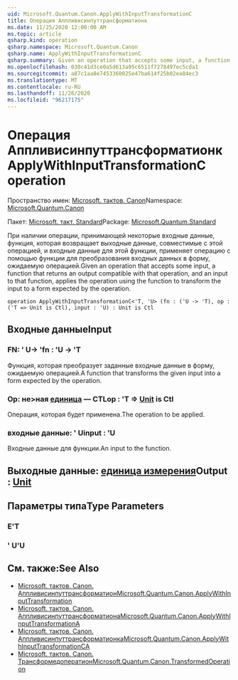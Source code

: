 ```yaml
---
uid: Microsoft.Quantum.Canon.ApplyWithInputTransformationC
title: Операция Аппливисинпуттрансформатионк
ms.date: 11/25/2020 12:00:00 AM
ms.topic: article
qsharp.kind: operation
qsharp.namespace: Microsoft.Quantum.Canon
qsharp.name: ApplyWithInputTransformationC
qsharp.summary: Given an operation that accepts some input, a function that returns an output compatible with that operation, and an input to that function, applies the operation using the function to transform the input to a form expected by the operation.
ms.openlocfilehash: 030c41d3ce0a5d613a95c6511f7278497ec5cda1
ms.sourcegitcommit: a87c1aa8e7453360025e47ba614f25b02ea84ec3
ms.translationtype: MT
ms.contentlocale: ru-RU
ms.lasthandoff: 11/26/2020
ms.locfileid: "96217175"
---
```

# <a name="applywithinputtransformationc-operation"></a><span data-ttu-id="513ef-102">Операция Аппливисинпуттрансформатионк</span><span class="sxs-lookup"><span data-stu-id="513ef-102">ApplyWithInputTransformationC operation</span></span>

<span data-ttu-id="513ef-103">Пространство имен: [Microsoft. тактов. Canon](xref:Microsoft.Quantum.Canon)</span><span class="sxs-lookup"><span data-stu-id="513ef-103">Namespace: [Microsoft.Quantum.Canon](xref:Microsoft.Quantum.Canon)</span></span>

<span data-ttu-id="513ef-104">Пакет: [Microsoft. такт. Standard](https://nuget.org/packages/Microsoft.Quantum.Standard)</span><span class="sxs-lookup"><span data-stu-id="513ef-104">Package: [Microsoft.Quantum.Standard](https://nuget.org/packages/Microsoft.Quantum.Standard)</span></span>


<span data-ttu-id="513ef-105">При наличии операции, принимающей некоторые входные данные, функция, которая возвращает выходные данные, совместимые с этой операцией, и входные данные для этой функции, применяет операцию с помощью функции для преобразования входных данных в форму, ожидаемую операцией.</span><span class="sxs-lookup"><span data-stu-id="513ef-105">Given an operation that accepts some input, a function that returns an output compatible with that operation, and an input to that function, applies the operation using the function to transform the input to a form expected by the operation.</span></span>

```qsharp
operation ApplyWithInputTransformationC<'T, 'U> (fn : ('U -> 'T), op : ('T => Unit is Ctl), input : 'U) : Unit is Ctl
```


## <a name="input"></a><span data-ttu-id="513ef-106">Входные данные</span><span class="sxs-lookup"><span data-stu-id="513ef-106">Input</span></span>

### <a name="fn--u---t"></a><span data-ttu-id="513ef-107">FN: ' U-> '</span><span class="sxs-lookup"><span data-stu-id="513ef-107">fn : 'U -> 'T</span></span>

<span data-ttu-id="513ef-108">Функция, которая преобразует заданные входные данные в форму, ожидаемую операцией.</span><span class="sxs-lookup"><span data-stu-id="513ef-108">A function that transforms the given input into a form expected by the operation.</span></span>


### <a name="op--t--unit--is-ctl"></a><span data-ttu-id="513ef-109">Op: не>ная [единица](xref:microsoft.quantum.lang-ref.unit)  — CTL</span><span class="sxs-lookup"><span data-stu-id="513ef-109">op : 'T => [Unit](xref:microsoft.quantum.lang-ref.unit)  is Ctl</span></span>

<span data-ttu-id="513ef-110">Операция, которая будет применена.</span><span class="sxs-lookup"><span data-stu-id="513ef-110">The operation to be applied.</span></span>


### <a name="input--u"></a><span data-ttu-id="513ef-111">входные данные: ' U</span><span class="sxs-lookup"><span data-stu-id="513ef-111">input : 'U</span></span>

<span data-ttu-id="513ef-112">Входные данные для функции.</span><span class="sxs-lookup"><span data-stu-id="513ef-112">An input to the function.</span></span>



## <a name="output--unit"></a><span data-ttu-id="513ef-113">Выходные данные: [единица измерения](xref:microsoft.quantum.lang-ref.unit)</span><span class="sxs-lookup"><span data-stu-id="513ef-113">Output : [Unit](xref:microsoft.quantum.lang-ref.unit)</span></span>



## <a name="type-parameters"></a><span data-ttu-id="513ef-114">Параметры типа</span><span class="sxs-lookup"><span data-stu-id="513ef-114">Type Parameters</span></span>

### <a name="t"></a><span data-ttu-id="513ef-115">Е</span><span class="sxs-lookup"><span data-stu-id="513ef-115">'T</span></span>


### <a name="u"></a><span data-ttu-id="513ef-116">' U</span><span class="sxs-lookup"><span data-stu-id="513ef-116">'U</span></span>



## <a name="see-also"></a><span data-ttu-id="513ef-117">См. также:</span><span class="sxs-lookup"><span data-stu-id="513ef-117">See Also</span></span>

- [<span data-ttu-id="513ef-118">Microsoft. тактов. Canon. Аппливисинпуттрансформатион</span><span class="sxs-lookup"><span data-stu-id="513ef-118">Microsoft.Quantum.Canon.ApplyWithInputTransformation</span></span>](xref:Microsoft.Quantum.Canon.ApplyWithInputTransformation)
- [<span data-ttu-id="513ef-119">Microsoft. тактов. Canon. Аппливисинпуттрансформатиона</span><span class="sxs-lookup"><span data-stu-id="513ef-119">Microsoft.Quantum.Canon.ApplyWithInputTransformationA</span></span>](xref:Microsoft.Quantum.Canon.ApplyWithInputTransformationA)
- [<span data-ttu-id="513ef-120">Microsoft. тактов. Canon. Аппливисинпуттрансформатионка</span><span class="sxs-lookup"><span data-stu-id="513ef-120">Microsoft.Quantum.Canon.ApplyWithInputTransformationCA</span></span>](xref:Microsoft.Quantum.Canon.ApplyWithInputTransformationCA)
- [<span data-ttu-id="513ef-121">Microsoft. тактов. Canon. Трансформедоператион</span><span class="sxs-lookup"><span data-stu-id="513ef-121">Microsoft.Quantum.Canon.TransformedOperation</span></span>](xref:Microsoft.Quantum.Canon.TransformedOperation)